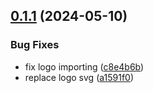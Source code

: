 ## [0.1.1](https://github.com/AlmogBaku/llm-playground/compare/v0.1.0...v0.1.1) (2024-05-10)


### Bug Fixes

* fix logo importing ([c8e4b6b](https://github.com/AlmogBaku/llm-playground/commit/c8e4b6b35080088372861c2003b91c20bba2e78a))
* replace logo svg ([a1591f0](https://github.com/AlmogBaku/llm-playground/commit/a1591f0643a785256f34632fe23cf1394f8280cf))






